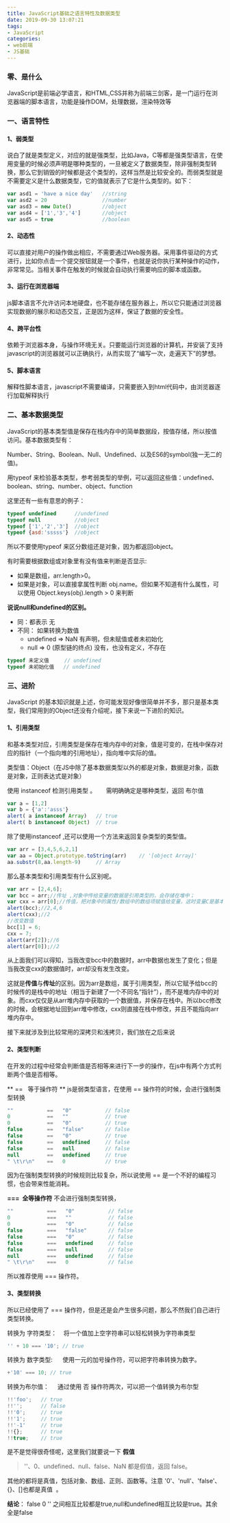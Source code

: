 ```yaml
---
title: JavaScript基础之语言特性及数据类型
date: 2019-09-30 13:07:21
tags: 
- JavaScript
categories: 
- web前端
- JS基础
---
```


### 零、是什么
 JavaScript是前端必学语言，和HTML,CSS并称为前端三剑客，是一门运行在浏览器端的脚本语言，功能是操作DOM，处理数据，渲染特效等
<!-- more -->
### 一、语言特性

#### 1、弱类型
说白了就是类型定义，对应的就是强类型，比如Java，C等都是强类型语言，在使用变量的时候必须声明是哪种类型的，一旦被定义了数据类型，除非强制类型转换，那么它到销毁的时候都是这个类型的，这样当然是比较安全的。而弱类型就是不需要定义是什么数据类型，它的值就表示了它是什么类型的。如下：
```js
var asd1 = 'have a nice day'   //string
var asd2 = 20                  //number
var asd3 = new Date()          //object
var asd4 = ['1','3','4']       //object
var asd5 = true                //boolean

```
    
#### 2、动态性
可以直接对用户的操作做出相应，不需要通过Web服务器。采用事件驱动的方式进行，比如你点击一个提交按钮就是一个事件，也就是说你执行某种操作的动作，非常常见。当相关事件在触发的时候就会自动执行需要响应的脚本或函数。
 
#### 3、运行在浏览器端
js脚本语言不允许访问本地硬盘，也不能存储在服务器上，所以它只能通过浏览器实现数据的展示和动态交互，正是因为这样，保证了数据的安全性。

#### 4、跨平台性
依赖于浏览器本身，与操作环境无关。只要能运行浏览器的计算机，并安装了支持javascript的浏览器就可以正确执行，从而实现了“编写一次，走遍天下”的梦想。

#### 5、脚本语言
解释性脚本语言，javascript不需要编译，只需要嵌入到html代码中，由浏览器逐行加载解释执行

### 二、基本数据类型
JavaScript的基本类型值是保存在栈内存中的简单数据段，按值存储，所以按值访问。基本数据类型有：

Number、String、Boolean、Null、Undefined、以及ES6的symbol(独一无二的值)。

用typeof 来检验基本类型，参考弱类型的举例，可以返回这些值：undefined、boolean、string、number、object、function

这里还有一些有意思的例子：
```js
typeof undefined      //undefined
typeof null           //object
typeof ['1','2','3']  //object
typeof {asd:'sssss'}  //object

```

所以不要使用typeof 来区分数组还是对象，因为都返回object。

有时需要根据数组或对象里有没有值来判断是否显示:
+ 如果是数组，arr.length>0。
+ 如果是对象，可以直接拿属性判断 obj.name。但如果不知道有什么属性，可以使用 Object.keys(obj).length > 0 来判断

**说说null和undefined的区别。**
+ 同：都表示 无
+ 不同： 如果转换为数值
    + undefined => NaN 有声明，但未赋值或者未初始化
    + null => 0 (原型链的终点) 没有，也没有定义，不存在

```js
typeof 未定义值     // undefined
typeof 未初始化值   // undefined

```

### 三、进阶
JavaScript 的基本知识就是上述，你可能发现好像很简单并不多，那只是基本类型，我们常用到的Object还没有介绍呢，接下来说一下进阶的知识。

#### 1、引用类型
和基本类型对应，引用类型是保存在堆内存中的对象，值是可变的，在栈中保存对应的指针（一个指向堆的引用地址），指向堆中实际的值。

类型值：Object（在JS中除了基本数据类型以外的都是对象，数据是对象，函数是对象，正则表达式是对象）

使用 instanceof 检测引用类型 。      需明确确定是哪种类型，返回 布尔值

```js
var a = [1,2]
var b = {'a':'asss'}
alert( a instanceof Array)   // true
alert( b instanceof Object)  // true 

```
除了使用instanceof ,还可以使用一个方法来返回复杂类型的类型值。

```js
var arr = [3,4,5,6,2,1]
var aa = Object.prototype.toString(arr)    // '[object Array]'
aa.substr(8,aa.length-9)     // Array

```

那么基本类型和引用类型有什么区别呢。

```js
var arr = [2,4,6];
var bcc = arr;//传址 ,对象中传给变量的数据是引用类型的，会存储在堆中；
var cxx = arr[0];//传值，把对象中的属性/数组中的数组项赋值给变量，这时变量C是基本数据类型，存储在栈内存中；改变栈中的数据不会影响堆中的数据
alert(bcc);//2,4,6
alert(cxx);//2
//改变数值 
bcc[1] = 6;
cxx = 7;
alert(arr[2]);//6
alert(arr[0]);//2

```
 从上面我们可以得知，当我改变bcc中的数据时，arr中数据也发生了变化；但是当我改变cxx的数据值时，arr却没有发生改变。
 
  这就是**传值**与**传址**的区别。因为arr是数组，属于引用类型，所以它赋予给bcc的时候传的是栈中的地址（相当于新建了一个不同名“指针”），而不是堆内存中的对象。而cxx仅仅是从arr堆内存中获取的一个数据值，并保存在栈中。所以bcc修改的时候，会根据地址回到arr堆中修改，cxx则直接在栈中修改，并且不能指向arr堆内存中。
  
  接下来就涉及到比较常用的深拷贝和浅拷贝，我们放在之后来说
  
#### 2、类型判断
在开发的过程中经常会判断值是否相等来进行下一步的操作，在js中有两个方式判断两个值是否相等。

** ==   等于操作符 **
js是弱类型语言，在使用 == 操作符的时候，会进行强制类型转换

```js
""           ==   "0"           // false
0            ==   ""            // true
0            ==   "0"           // true
false        ==   "false"       // false
false        ==   "0"           // true
false        ==   undefined     // false
false        ==   null          // false
null         ==   undefined     // true
" \t\r\n"    ==   0             // true

```
因为在强制类型转换的时候规则比较复杂，所以说使用 == 是一个不好的编程习惯，也会带来性能消耗。

**===  全等操作符**
不会进行强制类型转换，

```js
""           ===   "0"           // false
0            ===   ""            // false
0            ===   "0"           // false
false        ===   "false"       // false
false        ===   "0"           // false
false        ===   undefined     // false
false        ===   null          // false
null         ===   undefined     // false
" \t\r\n"    ===   0             // false

```

所以推荐使用 === 操作符。

#### 3、类型转换
 所以已经使用了 === 操作符，但是还是会产生很多问题，那么不然我们自己进行类型转换。

 转换为 字符类型：    将一个值加上空字符串可以轻松转换为字符串类型
 
 ```js
 '' + 10 === '10'; // true
 ```
 
 转换为 数字类型:      使用一元的加号操作符，可以把字符串转换为数字。
 
 ```js
 +'10' === 10; // true
 ```
 
 转换为布尔值：     通过使用 否 操作符两次，可以把一个值转换为布尔型
 
```js
!!'foo';   // true
!!'';      // false
!!'0';     // true
!!'1';     // true
!!'-1'     // true
!!{};      // true
!!true;    // true

```

是不是觉得很奇怪呢，这里我们就要说一下 **假值**

> ''、0、undefined、null、false、NaN 都是假值，返回 false。

其他的都将是真值，包括对象、数组、正则、函数等。注意 '0'、'null'、'false'、{}、[]也都是真值  。 

**结论**： false 0 '' 之间相互比较都是true,null和undefined相互比较是true。其余全是false